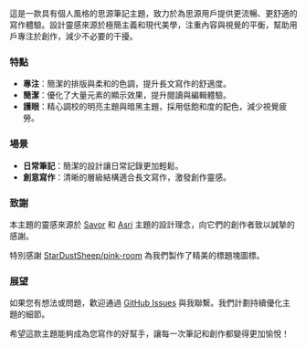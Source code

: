 這是一款具有個人風格的思源筆記主題，致力於為思源用戶提供更流暢、更舒適的寫作體驗。設計靈感來源於極簡主義和現代美學，注重內容與視覺的平衡，幫助用戶專注於創作，減少不必要的干擾。

### 特點

- **專注**：簡潔的排版與柔和的色調，提升長文寫作的舒適度。
- **簡潔**：優化了大量元素的顯示效果，提升閱讀與編輯體驗。
- **護眼**：精心調校的明亮主題與暗黑主題，採用低飽和度的配色，減少視覺疲勞。

### 場景

- **日常筆記**：簡潔的設計讓日常記錄更加輕鬆。
- **創意寫作**：清晰的層級結構適合長文寫作，激發創作靈感。

### 致謝

本主題的靈感來源於 [Savor](https://github.com/royc01/notion-theme) 和 [Asri](https://github.com/mustakshif/Asri) 主題的設計理念，向它們的創作者致以誠摯的感謝。

特別感謝 [StarDustSheep/pink-room](https://github.com/StarDustSheep/pink-room) 為我們製作了精美的標題塊圖標。

### 展望

如果您有想法或問題，歡迎通過 [GitHub Issues](https://github.com/TCOTC/Whisper/issues) 與我聯繫。我們計劃持續優化主題的細節。

希望這款主題能夠成為您寫作的好幫手，讓每一次筆記和創作都變得更加愉悅！
